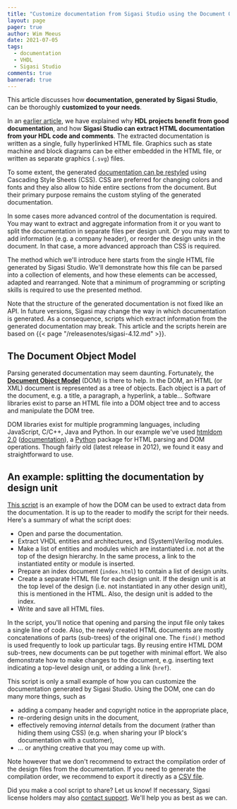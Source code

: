 ```yaml
---
title: "Customize documentation from Sigasi Studio using the Document Object Model"
layout: page 
pager: true
author: Wim Meeus
date: 2021-07-05
tags: 
  - documentation
  - VHDL
  - Sigasi Studio
comments: true
bannerad: true
---
```


This article discusses how **documentation, generated by Sigasi
Studio**, can be thoroughly **customized to your needs**.

In an [earlier article](/tech/generate-documentation-sigasi),
we have explained why **HDL projects benefit from good documentation**,
and how **Sigasi Studio can extract HTML documentation from your HDL
code and comments**. The extracted documentation is written as a single,
fully hyperlinked HTML file. Graphics such as state machine and block
diagrams can be either embedded in the HTML file, or written as
separate graphics (`.svg`) files.

To some extent, the generated [documentation can be
restyled](/manual/documentation/#custom-css) using Cascading Style
Sheets (CSS).  CSS are preferred for changing colors and fonts and
they also allow to hide entire sections from the document.  But their
primary purpose remains the custom styling of the generated
documentation.

In some cases more advanced control of the documentation is
required. You may want to extract and aggregate information from it or
you want to split the documentation in separate files per design unit.
Or you may want to add information (e.g. a company header), or reorder
the design units in the document.  In that case, a more advanced
approach than CSS is required.

The method which we'll introduce here starts from the single HTML file
generated by Sigasi Studio.  We'll demonstrate how this file can be
parsed into a collection of elements, and how these elements can be
accessed, adapted and rearranged.  Note that a minimum of programming
or scripting skills is required to use the presented method.

Note that the structure of the generated documentation is not fixed
like an API.  In future versions, Sigasi may change the way in which
documentation is generated.  As a consequence, scripts which extract
information from the generated documentation may break.  This article
and the scripts herein are based on {{< page
"/releasenotes/sigasi-4.12.md" >}}.

## The Document Object Model

Parsing generated documentation may seem daunting.  Fortunately, the
[**Document Object Model**](http://www.w3.org/DOM/) (DOM) is there to
help.  In the DOM, an HTML (or XML) document is represented as a tree
of objects.  Each object is a part of the document, e.g. a title, a
paragraph, a hyperlink, a table...  Software libraries exist to parse
an HTML file into a DOM object tree and to access and manipulate the
DOM tree.

DOM libraries exist for multiple programming languages, including
JavaScript, C/C++, Java and Python.  In our example we've used
[htmldom 2.0](https://pypi.org/project/htmldom/)
([documentation](http://thehtmldom.sourceforge.net/)), a
[Python](https://www.python.org/) package for HTML parsing and DOM
operations.  Though fairly old (latest release in 2012), we found it
easy and straightforward to use.

## An example: splitting the documentation by design unit

[This script](/resources/tech/rewrite_docs.py) is an example of how
the DOM can be used to extract data from the documentation.  It is up
to the reader to modify the script for their needs.  Here's a summary
of what the script does:

* Open and parse the documentation.
* Extract VHDL entities and architectures, and (System)Verilog modules.
* Make a list of entities and modules which are instantiated i.e. not at the top of the design hierarchy.  In the same process, a link to the instantiated entity or module is inserted.
* Prepare an index document (`index.html`) to contain a list of design units.
* Create a separate HTML file for each design unit. If the design unit is at the top level of the design (i.e. not instantiated in any other design unit), this is mentioned in the HTML. Also, the design unit is added to the index.
* Write and save all HTML files.

In the script, you'll notice that opening and parsing the input file
only takes a single line of code.  Also, the newly created HTML
documents are mostly concatenations of parts (sub-trees) of the
original one.  The `find()` method is used frequently to look up
particular tags.  By reusing entire HTML DOM sub-trees, new documents
can be put together with minimal effort.  We also demonstrate how to
make changes to the document, e.g. inserting text indicating a
top-level design unit, or adding a link (`href`).

This script is only a small example of how you can customize the
documentation generated by Sigasi Studio.  Using the DOM, one can do
many more things, such as

* adding a company header and copyright notice in the appropriate place,
* re-ordering design units in the document,
* effectively removing *internal* details from the document (rather
  than hiding them using CSS) (e.g. when sharing your IP block's documentation with a customer),
* ... or anything creative that you may come up with.

Note however that we don't recommend to extract the compilation order
of the design files from the documentation. If you need to generate
the compilation order, we recommend to export it directly as a [CSV
file](/manual/tools/#export).

Did you make a cool script to share? Let us know! If necessary, Sigasi
license holders may also [contact
support](https://www.sigasi.com/support). We'll help you as best as we
can.


